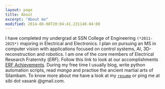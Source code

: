 ```yaml
---
layout: page
title: About
excerpt: "About me"
modified: 2014-08-08T20:04:41.231140-04:00
---
```


I have completed my undergrad at SSN College of Engineering `(*2011-2015*)` majoring in  Electrical and Electronics. 
I plan on pursuing an MS in computer vision with applications focused on control systems, AI, 3D-reconstruction and robotics.
I am one of the core members of Electrical Research Fraternity (*ERF*). Follow this link to look at our accomplishments [ERF Achievements]((http://www.erfssn.org/our-achievements/)). During my free time I usually blog, write python automation scripts, read *manga* and practise the ancient martial arts of Silambam. To know more about me have a look at my [`resume`]({{site.url}}/assets/cv.pdf) or ping me at sibi dot vasank @gmail.com. 


